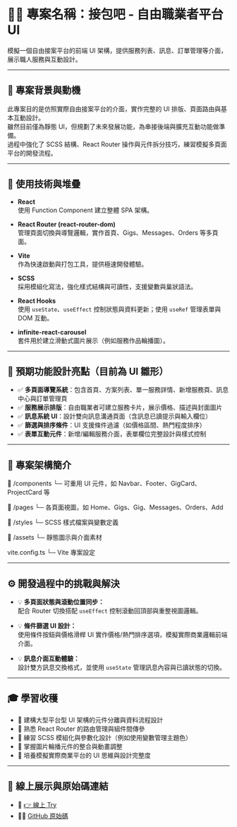 ﻿# 🧑‍💻 專案名稱：接包吧 - 自由職業者平台 UI

模擬一個自由接案平台的前端 UI 架構，提供服務列表、訊息、訂單管理等介面，展示職人服務與互動設計。

---

## 🔎 專案背景與動機

此專案目的是仿照實際自由接案平台的介面，實作完整的 UI 排版、頁面路由與基本互動設計。  
雖然目前僅為靜態 UI，但規劃了未來發展功能，為串接後端與擴充互動功能做準備。  
過程中強化了 SCSS 結構、React Router 操作與元件拆分技巧，練習模擬多頁面平台的開發流程。

---

## 🧪 使用技術與堆疊

- **React**  
  使用 Function Component 建立整體 SPA 架構。

- **React Router (react-router-dom)**  
  管理頁面切換與導覽邏輯，實作首頁、Gigs、Messages、Orders 等多頁面。

- **Vite**  
  作為快速啟動與打包工具，提供極速開發體驗。

- **SCSS**  
  採用模組化寫法，強化樣式結構與可讀性，支援變數與巢狀語法。

- **React Hooks**  
  使用 `useState`、`useEffect` 控制狀態與資料更新；使用 `useRef` 管理表單與 DOM 互動。

- **infinite-react-carousel**  
  套件用於建立滑動式圖片展示（例如服務作品輪播圖）。

---

## 🧩 預期功能設計亮點（目前為 UI 雛形）

- ✅ **多頁面導覽系統**：包含首頁、方案列表、單一服務詳情、新增服務頁、訊息中心與訂單管理頁
- ✅ **服務展示排版**：自由職業者可建立服務卡片，展示價格、描述與封面圖片
- ✅ **訊息系統 UI**：設計雙向訊息溝通頁面（含訊息已讀提示與輸入欄位）
- ✅ **篩選與排序條件**：UI 支援條件過濾（如價格區間、熱門程度排序）
- ✅ **表單互動元件**：新增/編輯服務介面，表單欄位完整設計與樣式控制

---

## 🧱 專案架構簡介

📁 /components
└─ 可重用 UI 元件，如 Navbar、Footer、GigCard、ProjectCard 等

📁 /pages
└─ 各頁面視圖，如 Home、Gigs、Gig、Messages、Orders、Add

📁 /styles
└─ SCSS 樣式檔案與變數定義

📁 /assets
└─ 靜態圖示與介面素材

vite.config.ts
└─ Vite 專案設定

---

## ⚙️ 開發過程中的挑戰與解決

- 💡 **多頁面狀態與滾動位置同步：**  
  配合 Router 切換搭配 `useEffect` 控制滾動回頂部與重整視圖邏輯。

- 💡 **條件篩選 UI 設計：**  
  使用條件按鈕與價格滑桿 UI 實作價格/熱門排序選項，模擬實際商業邏輯前端介面。

- 💡 **訊息介面互動體驗：**  
  設計雙方訊息交換格式，並使用 `useState` 管理訊息內容與已讀狀態的切換。

---

## 🎓 學習收穫

- 🔹 建構大型平台型 UI 架構的元件分離與資料流程設計
- 🔹 熟悉 React Router 的路由管理與組件間傳參
- 🔹 練習 SCSS 模組化與參數化設計（例如使用變數管理主題色）
- 🔹 掌握圖片輪播元件的整合與動畫調整
- 🔹 培養模擬實際商業平台的 UI 思維與設計完整度

---

## 🚀 線上展示與原始碼連結

- 🔗 [👉 線上 Try ](https://54hanyi.github.io/react-fiverr/)
- 🧑‍💻 [GitHub 原始碼](https://github.com/54hanyi/react-fiverr)
